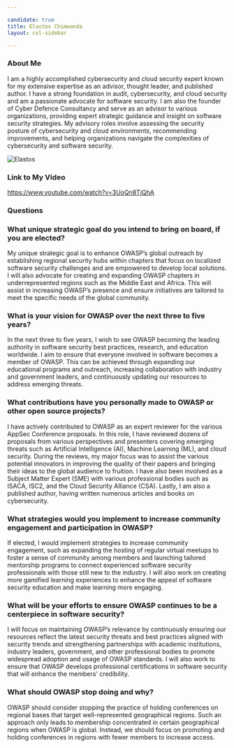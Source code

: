 ```yaml
---

candidate: true
title: Elastos Chimwanda 
layout: col-sidebar

---
```


### About Me
I am a highly accomplished cybersecurity and cloud security expert known for my extensive expertise as an advisor, thought leader, and published author. I have a strong foundation in audit, cybersecurity, and cloud security and am a passionate advocate for software security. I am also the founder of Cyber Defence Consultancy and serve as an advisor to various organizations, providing expert strategic guidance and insight on software security strategies. My advisory roles involve assessing the security posture of cybersecurity and cloud environments, recommending improvements, and helping organizations navigate the complexities of cybersecurity and software security.


![Elastos](https://media.licdn.com/dms/image/v2/C5603AQFSEkHHxwQ6HA/profile-displayphoto-shrink_400_400/profile-displayphoto-shrink_400_400/0/1583075034180?e=1732752000&v=beta&t=gpLaRVHBAAIpdF7iSEXmjMzyVJeYiOu-iq3tMOrvE4A)

### Link to My Video
https://www.youtube.com/watch?v=3UoQn8TjQhA 

### Questions

### What unique strategic goal do you intend to bring on board, if you are elected? ###
My unique strategic goal is to enhance OWASP’s global outreach by establishing regional security hubs within chapters that focus on localized software security challenges and are empowered to develop local solutions. I will also advocate for creating and expanding OWASP chapters in underrepresented regions such as the Middle East and Africa.  This will assist in increasing OWASP’s presence and ensure initiatives are tailored to meet the specific needs of the global community.

### What is your vision for OWASP over the next three to five years? ###
In the next three to five years, I wish to see OWASP becoming the leading authority in software security best practices, research, and education worldwide. I aim to ensure that everyone involved in software becomes a member of OWASP. This can be achieved through expanding our educational programs and outreach, increasing collaboration with industry and government leaders, and continuously updating our resources to address emerging threats.



### What contributions have you personally made to OWASP or other open source projects? ###
I have actively contributed to OWASP as an expert reviewer for the various AppSec Conference proposals. In this role, I have reviewed dozens of proposals from various perspectives and presenters covering emerging threats such as Artificial Intelligence (AI), Machine Learning (ML), and cloud security. During the reviews, my major focus was to assist the various potential innovators in improving the quality of their papers and bringing their ideas to the global audience to fruition.  I have also been involved as a Subject Matter Expert (SME) with various professional bodies such as ISACA, ISC2, and the Cloud Security Alliance (CSA). Lastly, I am also a published author, having written numerous articles and books on cybersecurity.


### What strategies would you implement to increase community engagement and participation in OWASP? ###
If elected, I would implement strategies to increase community engagement, such as expanding the hosting of regular virtual meetups to foster a sense of community among members and launching tailored mentorship programs to connect experienced software security professionals with those still new to the industry. I will also work on creating more gamified learning experiences to enhance the appeal of software security education and make learning more engaging.



### What will be your efforts to ensure OWASP continues to be a centerpiece in software security? ###
I will focus on maintaining OWASP’s relevance by continuously ensuring our resources reflect the latest security threats and best practices aligned with security trends and strengthening partnerships with academic institutions, industry leaders, government, and other professional bodies to promote widespread adoption and usage of OWASP standards. I will also work to ensure that OWASP develops professional certifications in software security that will enhance the members' credibility. 



### What should OWASP stop doing and why? ###
OWASP should consider stopping the practice of holding conferences on regional bases that target well-represented geographical regions. Such an approach only leads to membership concentrated in certain geographical regions when OWASP is global. Instead, we should focus on promoting and holding conferences in regions with fewer members to increase access. 





